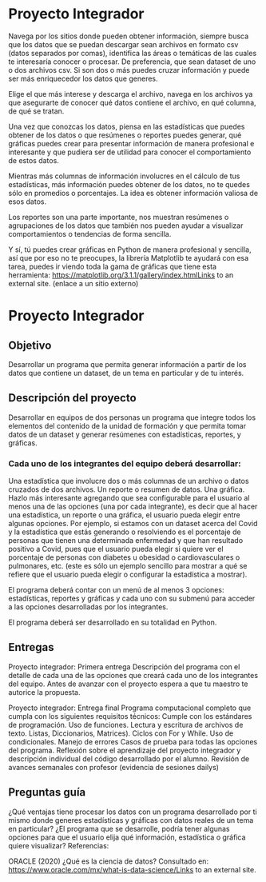 # Proyecto Integrador

Navega por los sitios donde pueden obtener información, siempre busca que los datos que se puedan descargar sean archivos en formato csv (datos separados por comas), identifica las áreas o temáticas de las cuales te interesaría conocer o procesar. De preferencia, que sean dataset de uno o dos archivos csv. Si son dos o más puedes cruzar información y puede ser más enriquecedor los datos que generes.

Elige el que más interese y descarga el archivo, navega en los archivos ya que asegurarte de conocer qué datos contiene el archivo, en qué columna, de qué se tratan.

Una vez que conozcas los datos, piensa en las estadísticas que puedes obtener de los datos o que resúmenes o reportes puedes generar, qué gráficas puedes crear para presentar información de manera profesional e interesante y que pudiera ser de utilidad para conocer el comportamiento de estos datos.

Mientras más columnas de información involucres en el cálculo de tus estadísticas, más información puedes obtener de los datos, no te quedes sólo en promedios o porcentajes. La idea es obtener información valiosa de esos datos.

Los reportes son una parte importante, nos muestran resúmenes o agrupaciones de los datos que también nos pueden ayudar a visualizar comportamientos o tendencias de forma sencilla.

Y sí, tú puedes crear gráficas en Python de manera profesional y sencilla, así que por eso no te preocupes, la librería Matplotlib te ayudará con esa tarea, puedes ir viendo toda la gama de gráficas que tiene esta herramienta: https://matplotlib.org/3.1.1/gallery/index.htmlLinks to an external site. (enlace a un sitio externo)

# Proyecto Integrador
## Objetivo
Desarrollar un programa que permita generar información a partir de los datos que contiene un dataset, de un tema en particular y de tu interés.

## Descripción del proyecto
Desarrollar en equipos de dos personas un programa que integre todos los elementos del contenido de la unidad de formación y que permita tomar datos de un dataset y generar resúmenes con estadísticas, reportes, y gráficas.

### Cada uno de los integrantes del equipo deberá desarrollar:

Una estadística que involucre dos o más columnas de un archivo o datos cruzados de dos archivos.
Un reporte o resumen de datos.
Una gráfica.
Hazlo más interesante agregando que sea configurable para el usuario al menos una de las opciones (una por cada integrante), es decir que al hacer una estadística, un reporte o una gráfica, el usuario pueda elegir entre algunas opciones. Por ejemplo, si estamos con un dataset acerca del Covid y la estadística que estás generando o resolviendo es el porcentaje de personas que tienen una determinada enfermedad y que han resultado positivo a Covid, pues que el usuario pueda elegir si quiere ver el porcentaje de personas con diabetes u obesidad o cardiovasculares o pulmonares, etc. (este es sólo un ejemplo sencillo para mostrar a qué se refiere que el usuario pueda elegir o configurar la estadística a mostrar).

El programa deberá contar con un menú de al menos 3 opciones: estadísticas, reportes y gráficas y cada uno con su submenú para acceder a las opciones desarrolladas por los integrantes.

El programa deberá ser desarrollado en su totalidad en Python.

## Entregas
Proyecto integrador: Primera entrega
Descripción del programa con el detalle de cada una de las opciones que creará cada uno de los integrantes del equipo. Antes de avanzar con el proyecto espera a que tu maestro te autorice la propuesta.

Proyecto integrador: Entrega final
Programa computacional completo que cumpla con los siguientes requisitos técnicos:
Cumple con los estándares de programación.
Uso de funciones.
Lectura y escritura de archivos de texto.
Listas, Diccionarios, Matrices).
Ciclos con For y While.
Uso de condicionales.
Manejo de errores
Casos de prueba para todas las opciones del programa.
Reflexión sobre el aprendizaje del proyecto integrador y descripción individual del código desarrollado por el alumno.
Revisión de avances semanales  con profesor (evidencia de sesiones dailys)
## Preguntas guía
¿Qué ventajas tiene procesar los datos con un programa desarrollado por ti mismo donde generes estadísticas y gráficas con datos reales de un tema en particular?
¿El programa que se desarrolle, podría tener algunas opciones para que el usuario elija qué información, estadística o gráfica quiere visualizar?
Referencias:

ORACLE (2020) ¿Qué es la ciencia de datos? Consultado en: https://www.oracle.com/mx/what-is-data-science/Links to an external site.
